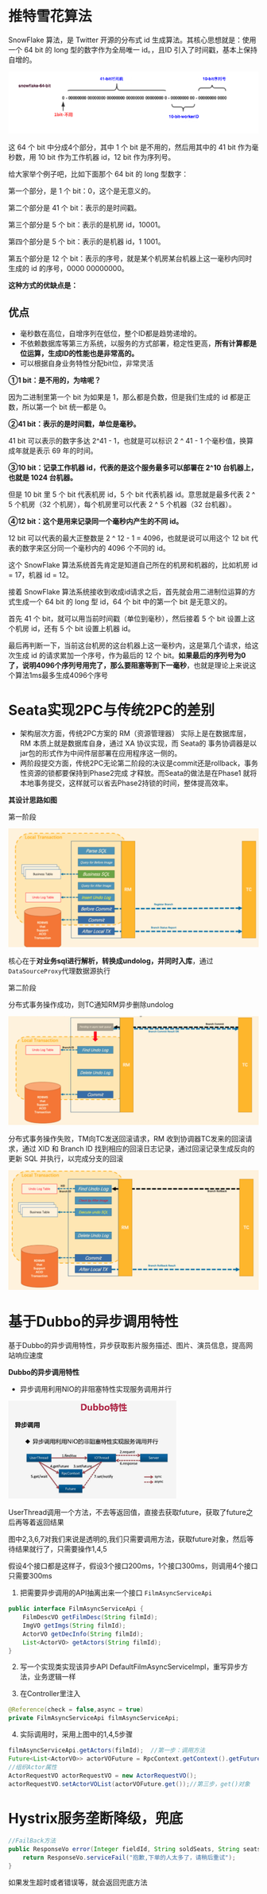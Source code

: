 # 推特雪花算法

SnowFlake 算法，是 Twitter 开源的分布式 id 生成算法。其核心思想就是：使用一个 64 bit 的 long 型的数字作为全局唯一 id。，且ID 引入了时间戳，基本上保持自增的。

![eee18df9](assets/eee18df9.png)

这 64 个 bit 中分成4个部分，其中 1 个 bit 是不用的，然后用其中的 41 bit 作为毫秒数，用 10 bit 作为工作机器 id，12 bit 作为序列号。

给大家举个例子吧，比如下面那个 64 bit 的 long 型数字：

第一个部分，是 1 个 bit：0，这个是无意义的。

第二个部分是 41 个 bit：表示的是时间戳。

第三个部分是 5 个 bit：表示的是机房 id，10001。

第四个部分是 5 个 bit：表示的是机器 id，1 1001。

第五个部分是 12 个 bit：表示的序号，就是某个机房某台机器上这一毫秒内同时生成的 id 的序号，0000 00000000。

**这种方式的优缺点是：**

## 优点

- 毫秒数在高位，自增序列在低位，整个ID都是趋势递增的。
- 不依赖数据库等第三方系统，以服务的方式部署，稳定性更高，**所有计算都是位运算，生成ID的性能也是非常高的。**
- 可以根据自身业务特性分配bit位，非常灵活

**①1 bit：是不用的，为啥呢？**

因为二进制里第一个 bit 为如果是 1，那么都是负数，但是我们生成的 id 都是正数，所以第一个 bit 统一都是 0。

**②41 bit：表示的是时间戳，单位是毫秒。**

41 bit 可以表示的数字多达 2^41 - 1，也就是可以标识 2 ^ 41 - 1 个毫秒值，换算成年就是表示 69 年的时间。

**③10 bit：记录工作机器 id，代表的是这个服务最多可以部署在 2^10 台机器上，也就是 1024 台机器。**

但是 10 bit 里 5 个 bit 代表机房 id，5 个 bit 代表机器 id。意思就是最多代表 2 ^ 5 个机房（32 个机房），每个机房里可以代表 2 ^ 5 个机器（32 台机器）。 

**④12 bit：这个是用来记录同一个毫秒内产生的不同 id。**

12 bit 可以代表的最大正整数是 2 ^ 12 - 1 = 4096，也就是说可以用这个 12 bit 代表的数字来区分同一个毫秒内的 4096 个不同的 id。



 这个 SnowFlake 算法系统首先肯定是知道自己所在的机房和机器的，比如机房 id = 17，机器 id = 12。

接着 SnowFlake 算法系统接收到收成id请求之后，首先就会用二进制位运算的方式生成一个 64 bit 的 long 型 id，64 个 bit 中的第一个 bit 是无意义的。 

首先 41 个 bit，就可以用当前时间戳（单位到毫秒），然后接着 5 个 bit 设置上这个机房 id，还有 5 个 bit 设置上机器 id。

最后再判断一下，当前这台机房的这台机器上这一毫秒内，这是第几个请求，给这次生成 id 的请求累加一个序号，作为最后的 12 个 bit。**如果最后的序列号为0了，说明4096个序列号用完了，那么要阻塞等到下一毫秒**，也就是理论上来说这个算法1ms最多生成4096个序号

# Seata实现2PC与传统2PC的差别

- 架构层次方面，传统2PC方案的 RM（资源管理器） 实际上是在数据库层，RM 本质上就是数据库自身，通过 XA 协议实现，而
  Seata的 事务协调器是以jar包的形式作为中间件层部署在应用程序这一侧的。
- 两阶段提交方面，传统2PC无论第二阶段的决议是commit还是rollback，事务性资源的锁都要保持到Phase2完成
  才释放。而Seata的做法是在Phase1 就将本地事务提交，这样就可以省去Phase2持锁的时间，整体提高效率。

**其设计思路如图**

第一阶段

![1574910620084](assets/1574910620084.png)

核心在于**对业务sql进行解析，转换成undolog，并同时入库**，通过`DataSourceProxy`代理数据源执行

第二阶段

分布式事务操作成功，则TC通知RM异步删除undolog

![1574910679138](assets/1574910679138.png)

分布式事务操作失败，TM向TC发送回滚请求，RM 收到协调器TC发来的回滚请求，通过 XID 和 Branch ID 找到相应的回滚日志记录，通过回滚记录生成反向的更新 SQL 并执行，以完成分支的回滚

![1574910765734](assets/1574910765734.png)

# 基于Dubbo的异步调用特性

基于Dubbo的异步调用特性，异步获取影片服务描述、图片、演员信息，提高网站响应速度

**Dubbo的异步调用特性**

- 异步调用利用NIO的非阻塞特性实现服务调用并行

<img src="assets/clipboard-1582858530958.png" alt="img" style="zoom: 33%;" />

UserThread调用一个方法，不去等返回值，直接去获取future，获取了future之后再等着返回结果

图中2,3,6,7对我们来说是透明的,我们只需要调用方法，获取future对象，然后等待结果就行了，只需要操作1,4,5

假设4个接口都是这样子，假设3个接口200ms，1个接口300ms，则调用4个接口只需要300ms

1. 把需要异步调用的API抽离出来一个接口 `FilmAsyncServiceApi`

```java
public interface FilmAsyncServiceApi {
    FilmDescVO getFilmDesc(String filmId);
    ImgVO getImgs(String filmId);
    ActorVO getDecInfo(String filmId);
    List<ActorVO> getActors(String filmId);
}
```

2. 写一个实现类实现该异步API     DefaultFilmAsyncServiceImpl，重写异步方法，业务逻辑一样

3. 在Controller里注入

```java
@Reference(check = false,async = true)
private FilmAsyncServiceApi filmAsyncServiceApi;
```



4. 实际调用时，采用上图中的1,4,5步骤

```java
filmAsyncServiceApi.getActors(filmId);  //第一步：调用方法
Future<List<ActorVO>> actorVOFuture = RpcContext.getContext().getFuture();  //第二步获得future对象
//组织Actor属性
ActorRequestVO actorRequestVO = new ActorRequestVO();
actorRequestVO.setActorVOList(actorVOFuture.get());//第三步，get()对象
```

# Hystrix服务垄断降级，兜底

```java
//FailBack方法
public ResponseVo error(Integer fieldId, String soldSeats, String seatsName){
    return ResponseVo.serviceFail("抱歉,下单的人太多了，请稍后重试");
}
```

如果发生超时或者错误等，就会返回兜底方法

